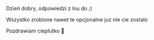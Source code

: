 Dzień dobry,
odpowiedzi z lnu do ;)

Wszystko zrobione nawet te opcjonalne juz nie cie zostalo

Pozdrawiam cieplutko 🤗
